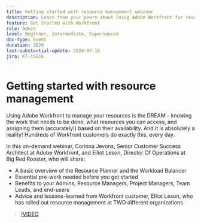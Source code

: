 ```yaml
---
title: Getting started with resource management webinar
description: Learn from your peers about using Adobe Workfront for resource management. Discover tips from experts on the Resource Planner, Workload Balancer, and successful implementation in our on-demand webinar.
feature: Get Started with Workfront
role: Admin
level: Beginner, Intermediate, Experienced
doc-type: Event
duration: 3629
last-substantial-update: 2024-07-16
jira: KT-15816
---
```


# Getting started with resource management

Using Adobe Workfront to manage your resources is the DREAM - knowing the work that needs to be done, what resources you can access, and assigning them (accurately!) based on their availability. And it is absolutely a reality! Hundreds of Workfront customers do exactly this, every day.  

In this on-demand webinar, Corinna Jevons, Senior Customer Success Architect at Adobe Workfront, and Elliot Leson, Director Of Operations at Big Red Rooster, who will share:

* A basic overview of the Resource Planner and the Workload Balancer
* Essential pre-work needed before you get started 
* Benefits to your Admins, Resource Managers, Project Managers, Team Leads, and end-users 
* Advice and lessons-learned from Workfront customer, Elliot Leson, who has rolled out resource management at TWO different organizations

>[!VIDEO](https://video.tv.adobe.com/v/3431010/?learn=on)
